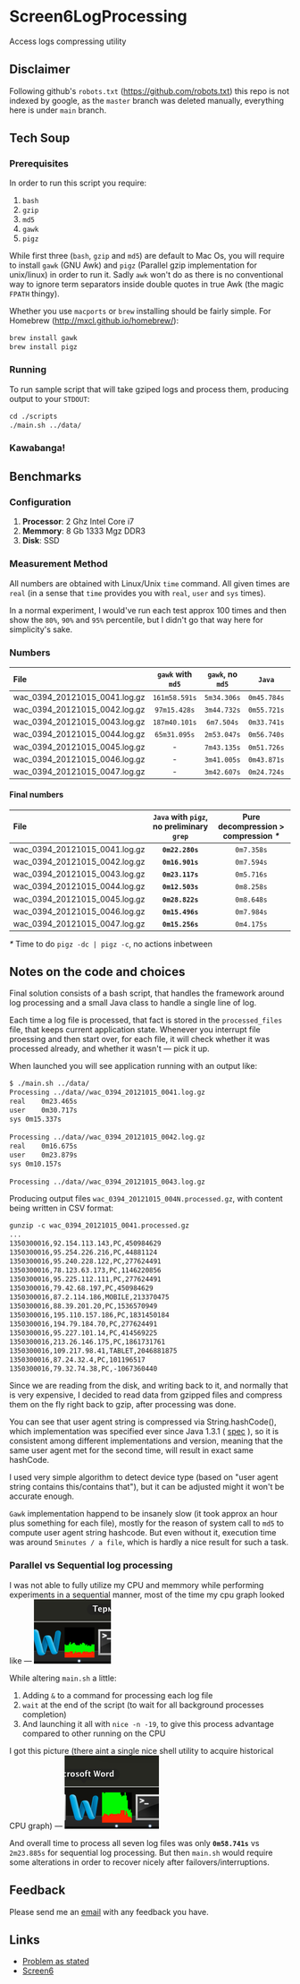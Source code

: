 Screen6LogProcessing
====================

Access logs compressing utility

Disclaimer
----------

Following github's `robots.txt` (https://github.com/robots.txt) this repo is not indexed by google, 
as the `master` branch was deleted manually, everything here is under `main` branch.

Tech Soup
---------

### Prerequisites

In order to run this script you require:

1. `bash`
1. `gzip`
1. `md5`
1. `gawk`
1. `pigz`

While first three (`bash`, `gzip` and `md5`) are default to Mac Os, you will require to install `gawk` (GNU Awk) and `pigz` 
(Parallel gzip implementation for unix/linux) in order to run it. Sadly `awk` won't do as there is no conventional way to 
ignore term separators inside double quotes in true Awk (the magic `FPATH` thingy).

Whether you use `macports` or `brew` installing should be fairly simple. For Homebrew (http://mxcl.github.io/homebrew/):
    
    brew install gawk
    brew install pigz

### Running

To run sample script that will take gziped logs and process them, producing output to your `STDOUT`:

    cd ./scripts
    ./main.sh ../data/

### Kawabanga!

Benchmarks
----------

### Configuration

 1. **Processor**: 2 Ghz Intel Core i7
 1. **Memmory**: 8 Gb 1333 Mgz DDR3
 1. **Disk**: SSD

### Measurement Method

All numbers are obtained with Linux/Unix `time` command. All given times are `real` (in a sense 
that `time` provides you with `real`, `user` and `sys` times).

In a normal experiment, I would've run each test approx 100 times and then show the `80%`, `90%` 
and `95%` percentile, but I didn't go that way here for simplicity's sake.

### Numbers

| File                               | `gawk` with `md5` | `gawk`, no `md5` | `Java`      | `Java` with `pigz` |
| :--------------------------------- |:-----------------:|:----------------:|:-----------:|:-------------------|
| wac_0394_20121015_0041.log.gz      | `161m58.591s`     | `5m34.306s`      | `0m45.784s` | `0m42.313s`        |
| wac_0394_20121015_0042.log.gz      | `97m15.428s`      | `3m44.732s`      | `0m55.721s` | `0m49.539s`        |
| wac_0394_20121015_0043.log.gz      | `187m40.101s`     | `6m7.504s`       | `0m33.741s` | `0m31.045s`        |
| wac_0394_20121015_0044.log.gz      | `65m31.095s`      | `2m53.047s`      | `0m56.740s` | `0m54.075s`        |
| wac_0394_20121015_0045.log.gz      | -                 | `7m43.135s`      | `0m51.726s` | `0m50.112s`        |
| wac_0394_20121015_0046.log.gz      | -                 | `3m41.005s`      | `0m43.871s` | `0m41.839s`        |
| wac_0394_20121015_0047.log.gz      | -                 | `3m42.607s`      | `0m24.724s` | `0m23.877s`        |

#### Final numbers

| File                               | `Java` with `pigz`, no  preliminary `grep` | Pure decompression > compression _*_ |
| :--------------------------------- |:------------------------------------------:|:----------------------------------:|
| wac_0394_20121015_0041.log.gz      | **`0m22.280s`**                            | `0m7.358s`                         |
| wac_0394_20121015_0042.log.gz      | **`0m16.901s`**                            | `0m7.594s`                         |
| wac_0394_20121015_0043.log.gz      | **`0m23.117s`**                            | `0m5.716s`                         |
| wac_0394_20121015_0044.log.gz      | **`0m12.503s`**                            | `0m8.258s`                         |
| wac_0394_20121015_0045.log.gz      | **`0m28.822s`**                            | `0m8.648s`                         |
| wac_0394_20121015_0046.log.gz      | **`0m15.496s`**                            | `0m7.984s`                         |
| wac_0394_20121015_0047.log.gz      | **`0m15.256s`**                            | `0m4.175s`                         |

_*_ Time to do `pigz -dc | pigz -c`, no actions inbetween

Notes on the code and choices
-----------------------------

Final solution consists of a bash script, that handles the framework around log processing and a small Java class to 
handle a single line of log.

Each time a log file is processed, that fact is stored in the `processed_files` file, that keeps current application state. Whenever 
you interrupt file proessing and then start over, for each file, it will check whether it was processed already, and whether 
it wasn't — pick it up.

When launched you will see application running with an output like:

    $ ./main.sh ../data/
    Processing ../data//wac_0394_20121015_0041.log.gz
    real	0m23.465s
    user	0m30.717s
    sys	0m15.337s

    Processing ../data//wac_0394_20121015_0042.log.gz
    real	0m16.675s
    user	0m23.879s
    sys	0m10.157s

    Processing ../data//wac_0394_20121015_0043.log.gz

Producing output files `wac_0394_20121015_004N.processed.gz`, with content being written in CSV format:

    gunzip -c wac_0394_20121015_0041.processed.gz
    ...
    1350300016,92.154.113.143,PC,450984629
    1350300016,95.254.226.216,PC,44881124
    1350300016,95.240.228.122,PC,277624491
    1350300016,78.123.63.173,PC,1146220856
    1350300016,95.225.112.111,PC,277624491
    1350300016,79.42.68.197,PC,450984629
    1350300016,87.2.114.186,MOBILE,213370475
    1350300016,88.39.201.20,PC,1536570949
    1350300016,195.110.157.186,PC,1831450184
    1350300016,194.79.184.70,PC,277624491
    1350300016,95.227.101.14,PC,414569225
    1350300016,213.26.146.175,PC,1861731761
    1350300016,109.217.98.41,TABLET,2046881875
    1350300016,87.24.32.4,PC,101196517
    1350300016,79.32.74.38,PC,-1067360440

Since we are reading from the disk, and writing back to it, and normally that is very expensive, I decided to read data from 
gzipped files and compress them on the fly right back to gzip, after processing was done.

You can see that user agent string is compressed via String.hashCode(), which implementation was specified ever since Java 1.3.1 
( [spec](http://docs.oracle.com/javase/6/docs/api/java/lang/String.html#hashCode()) ), so it is consistent among different 
implementations and version, meaning that the same user agent met for the second time, will result in exact same hashCode.

I used very simple algorithm to detect device type (based on "user agent string contains this/contains that"), but it can be 
adjusted might it won't be accurate enough.

`Gawk` implementation happend to be insanely slow (it took approx an hour plus something for each file), mostly for the reason 
of system call to `md5` to compute user agent string hashcode. But even without it, execution time was around `5minutes / a file`, which
is hardly a nice result for such a task.

### Parallel vs Sequential log processing

I was not able to fully utilize my CPU and memmory while performing experiments in a sequential manner, most of the time my cpu graph 
looked like —
![sequential execution](https://github.com/ilya-pi/Screen6LogProcessing/blob/main/Documentation/sequential.png?raw=true)

While altering `main.sh` a little: 

1. Adding `&` to a command for processing each log file
1. `wait` at the end of the script (to wait for all background processes completion)
1. And launching it all with `nice -n -19`, to give this process advantage compared to other running on the CPU

I got this picture (there aint a single nice shell utility to acquire historical CPU graph) —
![sequential execution](https://github.com/ilya-pi/Screen6LogProcessing/blob/main/Documentation/parallel.png?raw=true)

And overall time to process all seven log files was only **`0m58.741s`** vs `2m23.885s` for sequential log processing. But then `main.sh` would require 
some alterations in order to recover nicely after failovers/interruptions. 

Feedback
--------

Please send me an [email](ilya.pimenov@gmail.com) with any feedback you have.

Links
-----

 * [Problem as stated](https://github.com/ilya-pi/Screen6LogProcessing/blob/main/Problem.pdf)
 * [Screen6](http://screen6.io/)

